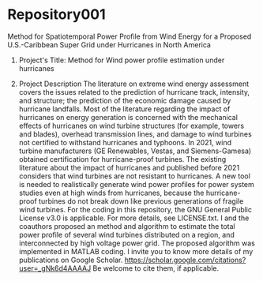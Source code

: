 # Repository001
Method for Spatiotemporal Power Profile from Wind Energy for a Proposed U.S.-Caribbean Super Grid under  Hurricanes in North America
1. Project's Title: Method for Wind power profile estimation under hurricanes 


2. Project Description
The literature on extreme wind energy assessment covers the issues related to the prediction 
of hurricane track, intensity, and structure; the prediction of the economic damage caused by 
hurricane landfalls. Most of the literature regarding the impact of hurricanes on energy 
generation is concerned with the mechanical effects of hurricanes on wind turbine structures 
(for example, towers and blades), overhead transmission lines, and damage to wind turbines 
not certified to withstand hurricanes and typhoons. In 2021, wind turbine manufacturers (GE 
Renewables, Vestas, and Siemens-Gamesa) obtained certification for hurricane-proof 
turbines. The existing literature about the impact of hurricanes and published before 2021 
considers that wind turbines are not resistant to hurricanes. A new tool is needed to realistically 
generate wind power profiles for power system studies even at high winds from hurricanes, 
because the hurricane-proof turbines do not break down like previous generations of fragile 
wind turbines. 
For the coding in this repository, the GNU General Public License v3.0 is applicable.
For more details, see LICENSE.txt. 
I and the coauthors proposed an method and algorithm to estimate the total power profile of several 
wind turbines distributed on a region, and interconnected by high voltage power grid. 
The proposed algorithm was implemented in MATLAB coding. 
I invite you to know more details of my publications on Google Scholar.
https://scholar.google.com/citations?user=_gNk6d4AAAAJ
Be welcome to cite them, if applicable.
